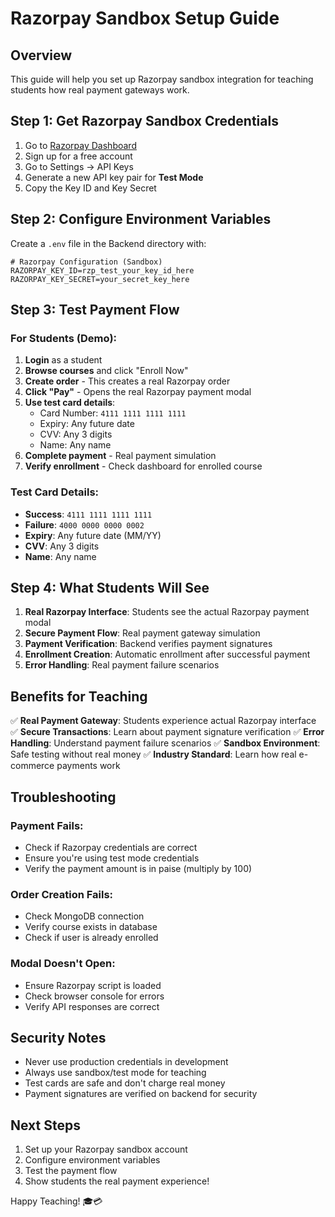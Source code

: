 # Razorpay Sandbox Setup Guide

## Overview
This guide will help you set up Razorpay sandbox integration for teaching students how real payment gateways work.

## Step 1: Get Razorpay Sandbox Credentials

1. Go to [Razorpay Dashboard](https://dashboard.razorpay.com/)
2. Sign up for a free account
3. Go to Settings → API Keys
4. Generate a new API key pair for **Test Mode**
5. Copy the Key ID and Key Secret

## Step 2: Configure Environment Variables

Create a `.env` file in the Backend directory with:

```env
# Razorpay Configuration (Sandbox)
RAZORPAY_KEY_ID=rzp_test_your_key_id_here
RAZORPAY_KEY_SECRET=your_secret_key_here
```

## Step 3: Test Payment Flow

### For Students (Demo):
1. **Login** as a student
2. **Browse courses** and click "Enroll Now"
3. **Create order** - This creates a real Razorpay order
4. **Click "Pay"** - Opens the real Razorpay payment modal
5. **Use test card details**:
   - Card Number: `4111 1111 1111 1111`
   - Expiry: Any future date
   - CVV: Any 3 digits
   - Name: Any name
6. **Complete payment** - Real payment simulation
7. **Verify enrollment** - Check dashboard for enrolled course

### Test Card Details:
- **Success**: `4111 1111 1111 1111`
- **Failure**: `4000 0000 0000 0002`
- **Expiry**: Any future date (MM/YY)
- **CVV**: Any 3 digits
- **Name**: Any name

## Step 4: What Students Will See

1. **Real Razorpay Interface**: Students see the actual Razorpay payment modal
2. **Secure Payment Flow**: Real payment gateway simulation
3. **Payment Verification**: Backend verifies payment signatures
4. **Enrollment Creation**: Automatic enrollment after successful payment
5. **Error Handling**: Real payment failure scenarios

## Benefits for Teaching

✅ **Real Payment Gateway**: Students experience actual Razorpay interface
✅ **Secure Transactions**: Learn about payment signature verification
✅ **Error Handling**: Understand payment failure scenarios
✅ **Sandbox Environment**: Safe testing without real money
✅ **Industry Standard**: Learn how real e-commerce payments work

## Troubleshooting

### Payment Fails:
- Check if Razorpay credentials are correct
- Ensure you're using test mode credentials
- Verify the payment amount is in paise (multiply by 100)

### Order Creation Fails:
- Check MongoDB connection
- Verify course exists in database
- Check if user is already enrolled

### Modal Doesn't Open:
- Ensure Razorpay script is loaded
- Check browser console for errors
- Verify API responses are correct

## Security Notes

- Never use production credentials in development
- Always use sandbox/test mode for teaching
- Test cards are safe and don't charge real money
- Payment signatures are verified on backend for security

## Next Steps

1. Set up your Razorpay sandbox account
2. Configure environment variables
3. Test the payment flow
4. Show students the real payment experience!

Happy Teaching! 🎓💳 